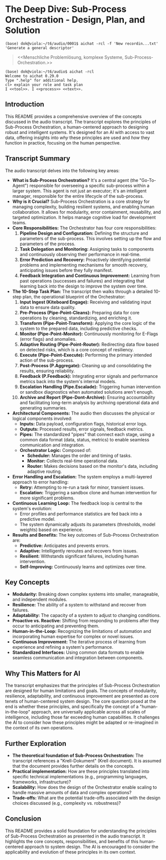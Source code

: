 # The Deep Dive: Sub-Process Orchestration - Design, Plan, and Solution


```
(base) dok@viola:~/t6/audio/0001$ aichat -rcl -f 'New recordin...txt' 'Generate a general descriptor'
```

> <<Menschliche Problemlösung, komplexe Systeme, Sub-Process-Orchestration.>>

```
(base) dok@viola:~/t6/audio$ aichat -rcl
Welcome to aichat 0.29.0
Type ".help" for additional help.
cl> explain your role and task plan
I <<tool>>. I <<process>> <<text>>.
```


## Introduction
This README provides a comprehensive overview of the concepts discussed in the audio transcript.  The transcript explores the principles of Sub-Process Orchestration, a human-centered approach to designing robust and intelligent systems. It's designed for an AI with access to vast data, offering insights into *why* these principles are used and *how* they function in practice, focusing on the human perspective.

## Transcript Summary

The audio transcript delves into the following key areas:

*   **What is Sub-Process Orchestration?**  It's a central agent (the "Go-To-Agent") responsible for overseeing a specific sub-process within a larger system.  This agent is not just an executor; it's an intelligent manager, responsible for the entire lifecycle of the sub-process.
*   **Why is it Crucial?**  Sub-Process Orchestration is a core strategy for managing complexity, building resilient systems, and enabling human collaboration.  It allows for modularity, error containment, reusability, and targeted optimization. It helps manage cognitive load for development teams.
*   **Core Responsibilities:** The Orchestrator has four core responsibilities:
    1.  **Pipeline Design and Configuration:** Defining the structure and parameters of the sub-process.  This involves setting up the flow and parameters of the process.
    2.  **Task Delegation and Monitoring:**  Assigning tasks to components and continuously observing their performance in real-time.
    3.  **Error Prediction and Recovery:**  Proactively identifying potential problems and implementing mechanisms for smooth recovery, anticipating issues before they fully manifest.
    4.  **Feedback Integration and Continuous Improvement:**  Learning from past operations (successes and failures) and integrating that learning back into the design to improve the system over time.
*   **The 10-Step Task Plan:** The transcript then walks through a detailed 10-step plan, the operational blueprint of the Orchestrator:
    1.  **Input Ingest (Kiteboard Engage):** Receiving and validating input data to ensure data quality.
    2.  **Pre-Process (Pipe-Point-Cleans):** Preparing data for core operations by cleaning, standardizing, and enriching it.
    3.  **Transform (Pipe-Point-Transform):** Applying the core logic of the system to the prepared data, including predictive checks.
    4.  **Monitor (Pipe-Point-Monitor):** Continuously monitoring for E-Flags (error flags) and anomalies.
    5.  **Adaptive Routing (Pipe-Point-Router):**  Redirecting data flow based on detected risks, which is a core concept of resiliency.
    6.  **Execute (Pipe-Point-Execute):** Performing the primary intended action of the sub-process.
    7.  **Post-Process (P.Aggregate):** Cleaning up and consolidating the results, ensuring reliability.
    8.  **Feedback (P.Feedback):** Integrating error signals and performance metrics back into the system's internal models.
    9.  **Escalation Handling (Pipe.Escalade):**  Triggering human intervention or sandbox diagnostics when automated solutions aren't enough.
    10. **Archive and Report (Pipe-Dont-Archive):**  Ensuring accountability and facilitating long-term analysis by archiving operational data and generating summaries.
*   **Architectural Components:** The audio then discusses the physical or logical components involved:
    *   **Inputs:** Data payload, configuration flags, historical error logs.
    *   **Outputs:** Processed results, error signals, feedback metrics.
    *   **Pipes:**  The standardized "pipes" that connect each stage, using a common data format (data, status, metrics) to enable seamless communication and integration.
    *   **Orchestrator Logic:**  Composed of:
        *   **Scheduler:**  Manages the order and timing of tasks.
        *   **Monitor:**  Collects real-time operational data.
        *   **Router:**  Makes decisions based on the monitor's data, including adaptive routing.
*   **Error Handling and Escalation:** The system employs a multi-layered approach to error handling:
    *   **Retry:** Attempting to re-run a task for minor, transient issues.
    *   **Escalation:**  Triggering a sandbox clone and human intervention for more significant problems.
*   **Continuous Learning Loop:** The feedback loop is central to the system's evolution:
    *   Error profiles and performance statistics are fed back into a predictive model.
    *   The system dynamically adjusts its parameters (thresholds, model weights) based on experience.
*   **Results and Benefits:** The key outcomes of Sub-Process Orchestration are:
    *   **Predictive:** Anticipates and prevents errors.
    *   **Adaptive:**  Intelligently reroutes and recovers from issues.
    *   **Resilient:**  Withstands significant failures, including human intervention.
    *   **Self-Improving:**  Continuously learns and optimizes over time.

## Key Concepts

*   **Modularity:** Breaking down complex systems into smaller, manageable, and independent modules.
*   **Resilience:** The ability of a system to withstand and recover from failures.
*   **Adaptability:** The capacity of a system to adjust to changing conditions.
*   **Proactive vs. Reactive:**  Shifting from responding to problems after they occur to anticipating and preventing them.
*   **Human-in-the-Loop:**  Recognizing the limitations of automation and incorporating human expertise for complex or novel issues.
*   **Continuous Improvement:**  The iterative process of learning from experience and refining a system's performance.
*   **Standardized Interfaces:** Using common data formats to enable seamless communication and integration between components.

## Why This Matters for AI

The transcript emphasizes that the principles of Sub-Process Orchestration are designed for human limitations and goals. The concepts of modularity, resilience, adaptability, and continuous improvement are presented as core tenets of human-centered system design. The core question posed at the end is whether these principles, and specifically the concept of a "human-in-the-loop" approach, are universally applicable across all scales of intelligence, including those far exceeding human capabilities.  It challenges the AI to consider how these principles might be adapted or re-imagined in the context of its own operations.

## Further Exploration

*   **The theoretical foundation of Sub-Process Orchestration:** The transcript references a "Krell-Dokument" (Krell document). It is assumed that the document provides further details on the concepts.
*   **Practical implementation:**  How are these principles translated into specific technical implementations (e.g., programming languages, frameworks, infrastructure)?
*   **Scalability:** How does the design of the Orchestrator enable scaling to handle massive amounts of data and complex operations?
*   **Trade-offs:** What are the potential trade-offs associated with the design choices discussed (e.g., complexity vs. robustness)?

## Conclusion

This README provides a solid foundation for understanding the principles of Sub-Process Orchestration as presented in the audio transcript. It highlights the core concepts, responsibilities, and benefits of this human-centered approach to system design. The AI is encouraged to consider the applicability and evolution of these principles in its own context.
